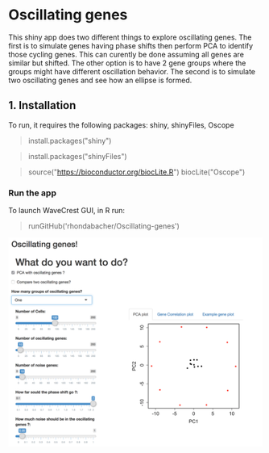 # Oscillating genes


This shiny app does two different things to explore oscillating genes. The first is to simulate genes having phase shifts then perform PCA to identify those cycling genes. This can curently be done assuming all genes are similar but shifted. The other option is to have 2 gene groups where the groups might have different oscillation behavior. The second is to simulate two oscillating genes and see how an ellipse is formed.



## 1. Installation
To run, it requires the following packages: shiny, shinyFiles, Oscope

> install.packages("shiny")

> install.packages("shinyFiles")

> source("https://bioconductor.org/biocLite.R")
> biocLite("Oscope")


### Run the app
To launch WaveCrest GUI, in R run:

> runGitHub('rhondabacher/Oscillating-genes')

![Screenshot](https://github.com/rhondabacher/Oscillating-genes/blob/master/screenshot.png)
